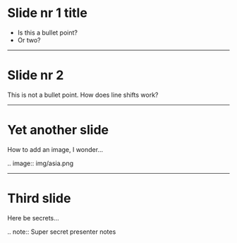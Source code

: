 Slide nr 1 title
================
* Is this a bullet point?
* Or two?

----

Slide nr 2
===========

This is not a bullet point.
How does line shifts work?

----

Yet another slide
=================

How to add an image, I wonder...

.. image:: img/asia.png

----

Third slide
===========

Here be secrets...

.. note::
	Super secret presenter notes

